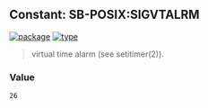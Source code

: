## Constant: SB-POSIX:SIGVTALRM
[![package](https://img.shields.io/badge/Package-SB--POSIX-5f9ea0.svg?style=social&colorA=999999)](../) [![type](https://img.shields.io/badge/Type-Constant-5f9ea0.svg?style=social&colorA=999999)](../#constant) 

> virtual time alarm (see setitimer(2)).

### Value
```
26
```
